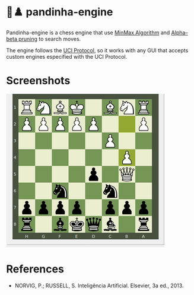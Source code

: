 # 🐼♟️ pandinha-engine

Pandinha-engine is a chess engine that use [MinMax Algorithm](https://en.wikipedia.org/wiki/Minimax) and [Alpha–beta pruning](https://en.wikipedia.org/wiki/Alpha%E2%80%93beta_pruning) to search moves.

The engine follows the [UCI Protocol](http://wbec-ridderkerk.nl/html/UCIProtocol.html), so it works with any GUI that accepts custom engines especified with the UCI Protocol.

# Screenshots

![human vs IA](/assets/playing.gif)

# References

 - NORVIG, P.; RUSSELL, S. Inteligência Artificial. Elsevier, 3a ed., 2013.
